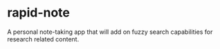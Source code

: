 # rapid-note
A personal note-taking app that will add on fuzzy search capabilities for research related content.
